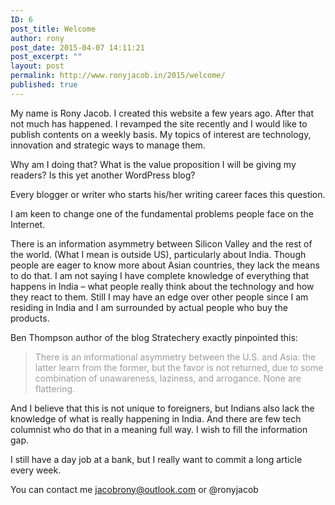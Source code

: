```yaml
---
ID: 6
post_title: Welcome
author: rony
post_date: 2015-04-07 14:11:21
post_excerpt: ""
layout: post
permalink: http://www.ronyjacob.in/2015/welcome/
published: true
---
```

<span style="font-family: inherit;">My name is Rony Jacob. I created this website a few years ago. After that not much has happened. I revamped the site recently and I would like to publish contents on a weekly basis. My topics of interest are technology, innovation and strategic ways to manage them.</span>

<span style="font-family: inherit;">Why am I doing that? What is the value proposition I will be giving my readers? Is this yet another WordPress blog?</span>

<span style="font-family: inherit;">Every blogger or writer who starts his/her writing career faces this question.</span>

<span style="font-family: inherit;">I am keen to change one of the fundamental problems people face on the Internet.</span>

<span style="font-family: inherit;">There is an information asymmetry between Silicon Valley and the rest of the world. (What I mean is outside US), particularly about India. Though people are eager to know more about Asian countries, they lack the means to do that. I am not saying I have complete knowledge of everything that happens in India – what people really think about the technology and how they react to them. Still I may have an edge over other people since I am residing in India and I am surrounded by actual people who buy the products.</span>

<span style="font-family: inherit;">Ben Thompson author of the blog Stratechery exactly pinpointed this:</span>
<blockquote><span style="color: #9c9c9c;"><span style="font-family: inherit;">There is an informational asymmetry between the U.S. and Asia: the latter learn from the former, but the favor is not returned, due to some combination of unawareness, laziness, and arrogance. None are flattering.</span></span></blockquote>
<span style="font-family: inherit;">And I believe that this is not unique to foreigners, but Indians also lack the knowledge of what is really happening in India. And there are few tech columnist who do that in a meaning full way. I wish to fill the information gap.</span>

<span style="font-family: inherit;">I still have a day job at a bank, but I really want to commit a long article every week.</span>

<span style="font-family: inherit;">You can contact me jacobrony@outlook.com or @ronyjacob</span>

